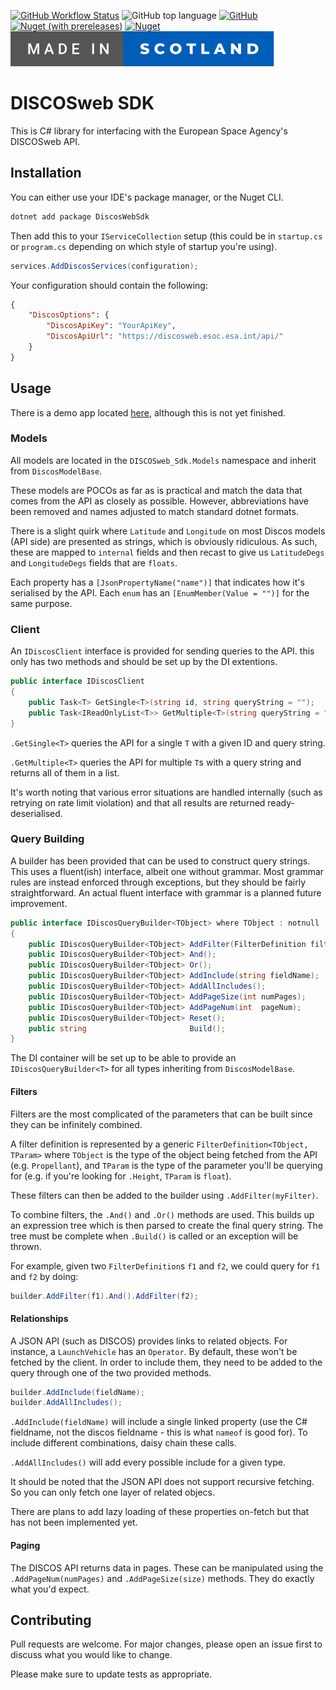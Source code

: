 [![GitHub Workflow Status](https://img.shields.io/github/workflow/status/hughesjs/DiscosWebSdk/.NET?style=for-the-badge)](https://github.com/hughesjs/DiscosWebSdk/actions)
![GitHub top language](https://img.shields.io/github/languages/top/hughesjs/DiscosWebSdk?style=for-the-badge)
[![GitHub](https://img.shields.io/github/license/hughesjs/DiscosWebSdk?style=for-the-badge)](LICENSE)
[![Nuget (with prereleases)](https://img.shields.io/nuget/vpre/DiscosWebSdk?style=for-the-badge)](https://nuget.org/packages/DiscosWebSdk/)
[![Nuget](https://img.shields.io/nuget/dt/DiscosWebSdk?style=for-the-badge)](https://nuget.org/packages/DiscosWebSdk/)
![FTB](https://raw.githubusercontent.com/hughesjs/custom-badges/master/made-in/made-in-scotland.svg)

# DISCOSweb SDK

This is C# library for interfacing with the European Space Agency's DISCOSweb API.

## Installation

You can either use your IDE's package manager, or the Nuget CLI.

```bash
dotnet add package DiscosWebSdk
```

Then add this to your `IServiceCollection` setup (this could be in `startup.cs` or `program.cs` depending on which style of startup you're using).

```cs
services.AddDiscosServices(configuration);
```

Your configuration should contain the following:

```json
{
    "DiscosOptions": {
        "DiscosApiKey": "YourApiKey",
        "DiscosApiUrl": "https://discosweb.esoc.esa.int/api/"
    }
}
```

## Usage

There is a demo app located [here](https://github.com/hughesjs/DiscosWebSdk.Demo), although this is not yet finished.

### Models

All models are located in the `DISCOSweb_Sdk.Models` namespace and inherit from `DiscosModelBase`.

These models are POCOs as far as is practical and match the data that comes from the API as closely as possible. However, abbreviations have been removed and names adjusted to match standard dotnet formats.

There is a slight quirk where `Latitude` and `Longitude` on most Discos models (API side) are presented as strings, which is obviously ridiculous. As such, these are mapped to `internal` fields and then recast to give us `LatitudeDegs` and `LongitudeDegs` fields that are `floats`.

Each property has a `[JsonPropertyName("name")]` that indicates how it's serialised by the API. Each `enum` has an `[EnumMember(Value = "")]` for the same purpose.

### Client

An `IDiscosClient` interface is provided for sending queries to the API. this only has two methods and should be set up by the DI extentions.

```cs
public interface IDiscosClient
{
    public Task<T> GetSingle<T>(string id, string queryString = "");
    public Task<IReadOnlyList<T>> GetMultiple<T>(string queryString = "");
}
```

`.GetSingle<T>` queries the API for a single `T` with a given ID and query string.

`.GetMultiple<T>` queries the API for multiple `T`s with a query string and returns all of them in a list.

It's worth noting that various error situations are handled internally (such as retrying on rate limit violation) and that all results are returned ready-deserialised.

### Query Building

A builder has been provided that can be used to construct query strings. This uses a fluent(ish) interface, albeit one without grammar. Most grammar rules are instead enforced through exceptions, but they should be fairly straightforward. An actual fluent interface with grammar is a planned future improvement.

```cs
public interface IDiscosQueryBuilder<TObject> where TObject : notnull
{
	public IDiscosQueryBuilder<TObject> AddFilter(FilterDefinition filterDefinition);
	public IDiscosQueryBuilder<TObject> And();
	public IDiscosQueryBuilder<TObject> Or();
	public IDiscosQueryBuilder<TObject> AddInclude(string fieldName);
	public IDiscosQueryBuilder<TObject> AddAllIncludes();
	public IDiscosQueryBuilder<TObject> AddPageSize(int numPages);
	public IDiscosQueryBuilder<TObject> AddPageNum(int  pageNum);
	public IDiscosQueryBuilder<TObject> Reset();
	public string                       Build();
}
```

The DI container will be set up to be able to provide an `IDiscosQueryBuilder<T>` for all types inheriting from `DiscosModelBase`.

#### Filters

Filters are the most complicated of the parameters that can be built since they can be infinitely combined.

A filter definition is represented by a generic `FilterDefinition<TObject, TParam>` where `TObject` is the type of the object being fetched from the API (e.g. `Propellant`), and `TParam` is the type of the parameter you'll be querying for (e.g. if you're looking for `.Height`, `TParam` is `float`).

These filters can then be added to the builder using `.AddFilter(myFilter)`.

To combine filters, the `.And()` and `.Or()` methods are used. This builds up an expression tree which is then parsed to create the final query string. The tree must be complete when `.Build()` is called or an exception will be thrown.

For example, given two `FilterDefinition`s `f1` and `f2`, we could query for `f1` and `f2` by doing:

```cs
builder.AddFilter(f1).And().AddFilter(f2);
```

#### Relationships

A JSON API (such as DISCOS) provides links to related objects. For instance, a `LaunchVehicle` has an `Operator`. By default, these won't be fetched by the client. In order to include them, they need to be added to the query through one of the two provided methods.

```cs
builder.AddInclude(fieldName);
builder.AddAllIncludes();
```

`.AddInclude(fieldName)` will include a single linked property (use the C# fieldname, not the discos fieldname - this is what `nameof` is good for). To include different combinations, daisy chain these calls. 

`.AddAllIncludes()` will add every possible include for a given type.

It should be noted that the JSON API does not support recursive fetching. So you can only fetch one layer of related objecs.

There are plans to add lazy loading of these properties on-fetch but that has not been implemented yet.

#### Paging

The DISCOS API returns data in pages. These can be manipulated using the `.AddPageNum(numPages)` and `.AddPageSize(size)` methods. They do exactly what you'd expect.

## Contributing

Pull requests are welcome. For major changes, please open an issue first to discuss what you would like to change.

Please make sure to update tests as appropriate.
